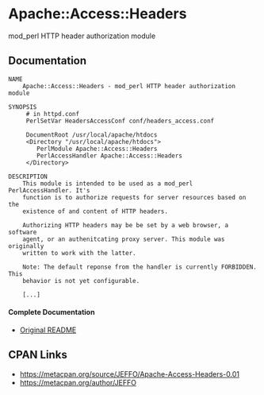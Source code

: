 
# Apache::Access::Headers

mod_perl HTTP header authorization module

## Documentation

```
NAME
    Apache::Access::Headers - mod_perl HTTP header authorization module

SYNOPSIS
     # in httpd.conf
     PerlSetVar HeadersAccessConf conf/headers_access.conf

     DocumentRoot /usr/local/apache/htdocs
     <Directory "/usr/local/apache/htdocs">
        PerlModule Apache::Access::Headers
        PerlAccessHandler Apache::Access::Headers
     </Directory>

DESCRIPTION
    This module is intended to be used as a mod_perl PerlAccessHandler. It's
    function is to authorize requests for server resources based on the
    existence of and content of HTTP headers.

    Authorizing HTTP headers may be be set by a web browser, a software
    agent, or an authenitcating proxy server. This module was originally
    written to work with the latter.

    Note: The default reponse from the handler is currently FORBIDDEN. This
    behavior is not yet configurable.

    [...]
```

#### Complete Documentation

- [Original README](README.txt)

## CPAN Links

- https://metacpan.org/source/JEFFO/Apache-Access-Headers-0.01
- https://metacpan.org/author/JEFFO

